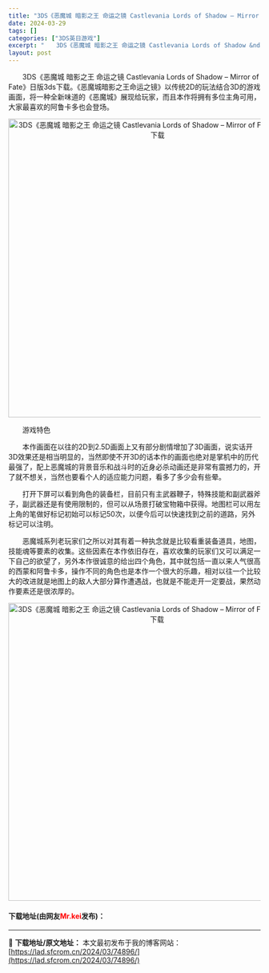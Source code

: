 ```yaml
---
title: "3DS《恶魔城 暗影之王 命运之镜 Castlevania Lords of Shadow – Mirror of Fate》日版3ds下载"
date: 2024-03-29
tags: []
categories: ["3DS英日游戏"]
excerpt: "　　3DS《恶魔城 暗影之王 命运之镜 Castlevania Lords of Shadow &ndash; Mirror of Fate》日版3ds下载。《恶魔城暗影之王命运之镜》以传统2D的玩法结合3D的游戏画面，将一种全新味道的《恶魔城》展现给玩家，而且本作将拥有多位主角可用，大家最喜欢的阿&hellip;"
layout: post
---
```


 <p>　　3DS《恶魔城 暗影之王 命运之镜 Castlevania Lords of Shadow &ndash; Mirror of Fate》日版3ds下载。《恶魔城暗影之王命运之镜》以传统2D的玩法结合3D的游戏画面，将一种全新味道的《恶魔城》展现给玩家，而且本作将拥有多位主角可用，大家最喜欢的阿鲁卡多也会登场。</p> <p align="center"><img align="" border="0" src="https://lad.sfcrom.cn/wp-content/uploads/2024/03/20240329_6606259f586bd.png" width="596" alt="3DS《恶魔城 暗影之王 命运之镜 Castlevania Lords of Shadow – Mirror of Fate》日版3ds下载" /></p> <p>　　游戏特色</p> <p>　　本作画面在以往的2D到2.5D画面上又有部分剧情增加了3D画面，说实话开3D效果还是相当明显的，当然即使不开3D的话本作的画面也绝对是掌机中的历代最强了，配上恶魔城的背景音乐和战斗时的近身必杀动画还是非常有震撼力的，开了就不想关，当然也要看个人的适应能力问题，看多了多少会有些晕。</p> <p>　　打开下屏可以看到角色的装备栏，目前只有主武器鞭子，特殊技能和副武器斧子，副武器还是有使用限制的，但可以从场景打破宝物箱中获得。地图栏可以用左上角的笔做好标记初始可以标记50次，以便今后可以快速找到之前的道路，另外标记可以注明。</p> <p>　　恶魔城系列老玩家们之所以对其有着一种执念就是比较看重装备道具，地图，技能魂等要素的收集。这些因素在本作依旧存在，喜欢收集的玩家们又可以满足一下自己的欲望了，另外本作很诚意的给出四个角色，其中就包括一直以来人气很高的西蒙和阿鲁卡多，操作不同的角色也是本作一个很大的乐趣，相对以往一个比较大的改进就是地图上的敌人大部分算作遭遇战，也就是不能走开一定要战，果然动作要素还是很浓厚的。</p> <p align="center"><img align="" border="0" src="https://lad.sfcrom.cn/wp-content/uploads/2024/03/20240329_660625a089544.png" width="594" alt="3DS《恶魔城 暗影之王 命运之镜 Castlevania Lords of Shadow – Mirror of Fate》日版3ds下载" /></p> <p><h4>下载地址(由网友<font color="red">Mr.kei</font>发布)：</h4></p> 

---
📖 **下载地址/原文地址：** 本文最初发布于我的博客网站：[https://lad.sfcrom.cn/2024/03/74896/](https://lad.sfcrom.cn/2024/03/74896/)
